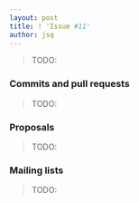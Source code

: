 ```yaml
---
layout: post
title: ! 'Issue #11'
author: jsq
---
```


> TODO:

<!--excerpt-->

### Commits and pull requests

> TODO:

### Proposals

> TODO:

### Mailing lists

> TODO:
